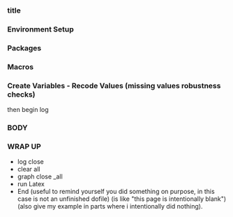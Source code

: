### title
### Environment Setup
### Packages
### Macros
### Create Variables - Recode Values (missing values robustness checks)
then begin log


### BODY

### WRAP UP
- log close
- clear all
- graph close _all
- run Latex
- End (useful to remind yourself you did something on purpose, in this case is not an unfinished dofile) (is like "this page is intentionally blank") (also give my example in parts where i intentionally did nothing).
